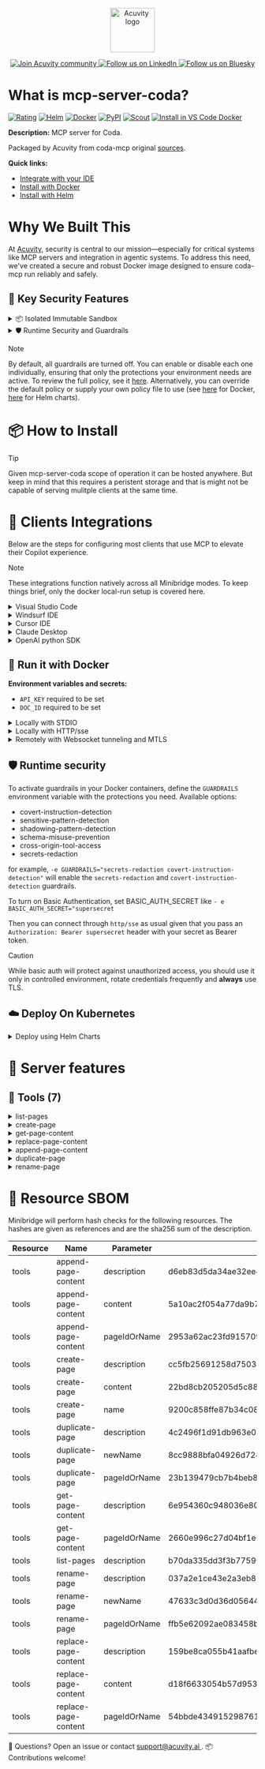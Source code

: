 <p align="center">
  <a href="https://acuvity.ai">
    <picture>
      <img src="https://mma.prnewswire.com/media/2544052/Acuvity__Logo.jpg" height="90" alt="Acuvity logo"/>
    </picture>
  </a>
</p>
<p align="center">
  <a href="https://discord.gg/BkU7fBkrNk">
    <img src="https://img.shields.io/badge/Acuvity-Join-7289DA?logo=discord&logoColor=fff" alt="Join Acuvity community" />
  </a>
<a href="https://www.linkedin.com/company/acuvity/">
    <img src="https://img.shields.io/badge/LinkedIn-Follow-7289DA" alt="Follow us on LinkedIn" />
  </a>
<a href="https://bsky.app/profile/acuvity.bsky.social">
    <img src="https://img.shields.io/badge/Bluesky-Follow-7289DA"?logo=bluesky&logoColor=fff" alt="Follow us on Bluesky" />
  </a>
</p>


# What is mcp-server-coda?

[![Rating](https://img.shields.io/badge/C-3775A9?label=Rating)](https://docs.anthropic.com/en/docs/build-with-claude/tool-use/implement-tool-use#best-practices-for-tool-definitions)
[![Helm](https://img.shields.io/badge/1.0.0-3775A9?logo=helm&label=Charts&logoColor=fff)](https://hub.docker.com/r/acuvity/mcp-server-coda/tags/)
[![Docker](https://img.shields.io/docker/image-size/acuvity/mcp-server-coda/1.1.2?logo=docker&logoColor=fff&label=1.1.2)](https://hub.docker.com/r/acuvity/mcp-server-coda)
[![PyPI](https://img.shields.io/badge/1.1.2-3775A9?logo=pypi&logoColor=fff&label=coda-mcp)](https://github.com/orellazri/coda-mcp)
[![Scout](https://img.shields.io/badge/Active-3775A9?logo=docker&logoColor=fff&label=Scout)](https://hub.docker.com/r/acuvity/mcp-server-fetch/)
[![Install in VS Code Docker](https://img.shields.io/badge/VS_Code-One_click_install-0078d7?logo=githubcopilot)](https://insiders.vscode.dev/redirect/mcp/install?name=mcp-server-coda&config=%7B%22args%22%3A%5B%22run%22%2C%22-i%22%2C%22--rm%22%2C%22--read-only%22%2C%22-e%22%2C%22API_KEY%22%2C%22-e%22%2C%22DOC_ID%22%2C%22docker.io%2Facuvity%2Fmcp-server-coda%3A1.1.2%22%5D%2C%22command%22%3A%22docker%22%7D)

**Description:** MCP server for Coda.

Packaged by Acuvity from coda-mcp original [sources](https://github.com/orellazri/coda-mcp).

**Quick links:**

- [Integrate with your IDE](https://github.com/acuvity/mcp-servers-registry/blob/main/mcp-server-coda/docker/README.md#-clients-integrations)
- [Install with Docker](https://github.com/acuvity/mcp-servers-registry/tree/main/mcp-server-coda/docker/README.md#-run-it-with-docker)
- [Install with Helm](https://github.com/acuvity/mcp-servers-registry/tree/main/mcp-server-coda/charts/mcp-server-coda/README.md#how-to-install)

# Why We Built This

At [Acuvity](https://acuvity.ai), security is central to our mission—especially for critical systems like MCP servers and integration in agentic systems.
To address this need, we've created a secure and robust Docker image designed to ensure coda-mcp run reliably and safely.

## 🔐 Key Security Features

<details>
<summary>📦 Isolated Immutable Sandbox </summary>

- **Isolated Execution**: All tools run within secure, containerized sandboxes to enforce process isolation and prevent lateral movement.
- **Non-root by Default**: Enforces least-privilege principles, minimizing the impact of potential security breaches.
- **Read-only Filesystem**: Ensures runtime immutability, preventing unauthorized modification.
- **Version Pinning**: Guarantees consistency and reproducibility across deployments by locking tool and dependency versions.
- **CVE Scanning**: Continuously scans images for known vulnerabilities using [Docker Scout](https://docs.docker.com/scout/) to support proactive mitigation.
- **SBOM & Provenance**: Delivers full supply chain transparency by embedding metadata and traceable build information."
</details>

<details>
<summary>🛡️ Runtime Security and Guardrails</summary>

**Minibridge Integration**: [Minibridge](https://github.com/acuvity/minibridge) establishes secure Agent-to-MCP connectivity, supports Rego/HTTP-based policy enforcement 🕵️, and simplifies orchestration.

The [ARC](https://github.com/acuvity/mcp-servers-registry/tree/main) container includes a [built-in Rego policy](https://github.com/acuvity/mcp-servers-registry/tree/main/mcp-server-coda/docker/policy.rego) that enables a set of runtime "guardrails"" to help enforce security, privacy, and correct usage of your services. Below is an overview of each guardrail provided.

### 🔒 Resource Integrity

**Mitigates MCP Rug Pull Attacks**

* **Goal:** Protect users from malicious tool description changes after initial approval, preventing post-installation manipulation or deception.
* **Mechanism:** Locks tool descriptions upon client approval and verifies their integrity before execution. Any modification to the description triggers a security violation, blocking unauthorized changes from server-side updates.

### 🛡️ Gardrails

### Covert Instruction Detection

Monitors incoming requests for hidden or obfuscated directives that could alter policy behavior.

* **Goal:** Stop attackers from slipping unnoticed commands or payloads into otherwise harmless data.
* **Mechanism:** Applies a library of regex patterns and binary‐encoding checks to the full request body. If any pattern matches a known covert channel (e.g., steganographic markers, hidden HTML tags, escape-sequence tricks), the request is rejected.

### Sensitive Pattern Detection

Block user-defined sensitive data patterns (credential paths, filesystem references).

* **Goal:** Block accidental or malicious inclusion of sensitive information that violates data-handling rules.
* **Mechanism:** Runs a curated set of regexes against all payloads and tool descriptions—matching patterns such as `.env` files, RSA key paths, directory traversal sequences.

### Shadowing Pattern Detection

Detects and blocks "shadowing" attacks, where a malicious MCP server sneaks hidden directives into its own tool descriptions to hijack or override the behavior of other, trusted tools.

* **Goal:** Stop a rogue server from poisoning the agent’s logic by embedding instructions that alter how a different server’s tools operate (e.g., forcing all emails to go to an attacker’s address even when the user calls a separate `send_email` tool).
* **Mechanism:** During policy load, each tool description is scanned for cross‐tool override patterns—such as `<IMPORTANT>` sections referencing other tool names, hidden side‐effects, or directives that apply to a different server’s API. Any description that attempts to shadow or extend instructions for a tool outside its own namespace triggers a policy violation and is rejected.

### Schema Misuse Prevention

Enforces strict adherence to MCP input schemas.

* **Goal:** Prevent malformed or unexpected fields from bypassing validations, causing runtime errors, or enabling injections.
* **Mechanism:** Compares each incoming JSON object against the declared schema (required properties, allowed keys, types). Any extra, missing, or mistyped field triggers an immediate policy violation.

### Cross-Origin Tool Access

Controls whether tools may invoke tools or services from external origins.

* **Goal:** Prevent untrusted or out-of-scope services from being called.
* **Mechanism:** Examines tool invocation requests and outgoing calls, verifying each target against an allowlist of approved domains or service names. Calls to any non-approved origin are blocked.

### Secrets Redaction

Automatically masks sensitive values so they never appear in logs or responses.

* **Goal:** Ensure that API keys, tokens, passwords, and other credentials cannot leak in plaintext.
* **Mechanism:** Scans every text output for known secret formats (e.g., AWS keys, GitHub PATs, JWTs). Matches are replaced with `[REDACTED]` before the response is sent or recorded.

## Basic Authentication via Shared Secret

Provides a lightweight auth layer using a single shared token.

* **Mechanism:** Expects clients to send an `Authorization` header with the predefined secret.
* **Use Case:** Quickly lock down your endpoint in development or simple internal deployments—no complex OAuth/OIDC setup required.

These controls ensure robust runtime integrity, prevent unauthorized behavior, and provide a foundation for secure-by-design system operations.

</details>

> [!NOTE]
> By default, all guardrails are turned off. You can enable or disable each one individually, ensuring that only the protections your environment needs are active. To review the full policy, see it [here](https://github.com/acuvity/mcp-servers-registry/tree/main/mcp-server-coda/docker/policy.rego). Alternatively, you can override the default policy or supply your own policy file to use (see [here](https://github.com/acuvity/mcp-servers-registry/tree/main/mcp-server-coda/docker/entrypoint.sh) for Docker, [here](https://github.com/acuvity/mcp-servers-registry/tree/main/mcp-server-coda/charts/mcp-server-coda#minibridge) for Helm charts).


# 📦 How to Install


> [!TIP]
> Given mcp-server-coda scope of operation it can be hosted anywhere.
> But keep in mind that this requires a peristent storage and that is might not be capable of serving mulitple clients at the same time.

# 🧰 Clients Integrations

Below are the steps for configuring most clients that use MCP to elevate their Copilot experience.

> [!NOTE]
> These integrations function natively across all Minibridge modes.
> To keep things brief, only the docker local-run setup is covered here.

<details>
<summary>Visual Studio Code</summary>

To get started immediately, you can use the "one-click" link below:

[![Install in VS Code Docker](https://img.shields.io/badge/VS_Code-One_click_install-0078d7?logo=githubcopilot)](https://insiders.vscode.dev/redirect/mcp/install?name=mcp-server-coda&config=%7B%22args%22%3A%5B%22run%22%2C%22-i%22%2C%22--rm%22%2C%22--read-only%22%2C%22-e%22%2C%22API_KEY%22%2C%22-e%22%2C%22DOC_ID%22%2C%22docker.io%2Facuvity%2Fmcp-server-coda%3A1.1.2%22%5D%2C%22command%22%3A%22docker%22%7D)

## Global scope

Press `ctrl + shift + p` and type `Preferences: Open User Settings JSON` to add the following section:

```json
{
  "mcp": {
    "servers": {
      "acuvity-mcp-server-coda": {
        "env": {
          "API_KEY": "TO_BE_SET",
          "DOC_ID": "TO_BE_SET"
        },
        "command": "docker",
        "args": [
          "run",
          "-i",
          "--rm",
          "--read-only",
          "-e",
          "API_KEY",
          "-e",
          "DOC_ID",
          "docker.io/acuvity/mcp-server-coda:1.1.2"
        ]
      }
    }
  }
}
```

## Workspace scope

In your workspace create a file called `.vscode/mcp.json` and add the following section:

```json
{
  "servers": {
    "acuvity-mcp-server-coda": {
      "env": {
        "API_KEY": "TO_BE_SET",
        "DOC_ID": "TO_BE_SET"
      },
      "command": "docker",
      "args": [
        "run",
        "-i",
        "--rm",
        "--read-only",
        "-e",
        "API_KEY",
        "-e",
        "DOC_ID",
        "docker.io/acuvity/mcp-server-coda:1.1.2"
      ]
    }
  }
}
```

> To pass secrets you should use the `promptString` input type described in the [Visual Studio Code documentation](https://code.visualstudio.com/docs/copilot/chat/mcp-servers).

</details>

<details>
<summary>Windsurf IDE</summary>

In `~/.codeium/windsurf/mcp_config.json` add the following section:

```json
{
  "mcpServers": {
    "acuvity-mcp-server-coda": {
      "env": {
        "API_KEY": "TO_BE_SET",
        "DOC_ID": "TO_BE_SET"
      },
      "command": "docker",
      "args": [
        "run",
        "-i",
        "--rm",
        "--read-only",
        "-e",
        "API_KEY",
        "-e",
        "DOC_ID",
        "docker.io/acuvity/mcp-server-coda:1.1.2"
      ]
    }
  }
}
```

See [Windsurf documentation](https://docs.windsurf.com/windsurf/mcp) for more info.

</details>

<details>
<summary>Cursor IDE</summary>

Add the following JSON block to your mcp configuration file:
- `~/.cursor/mcp.json` for global scope
- `.cursor/mcp.json` for project scope

```json
{
  "mcpServers": {
    "acuvity-mcp-server-coda": {
      "env": {
        "API_KEY": "TO_BE_SET",
        "DOC_ID": "TO_BE_SET"
      },
      "command": "docker",
      "args": [
        "run",
        "-i",
        "--rm",
        "--read-only",
        "-e",
        "API_KEY",
        "-e",
        "DOC_ID",
        "docker.io/acuvity/mcp-server-coda:1.1.2"
      ]
    }
  }
}
```

See [cursor documentation](https://docs.cursor.com/context/model-context-protocol) for more information.

</details>
<details>

<summary>Claude Desktop</summary>

In the `claude_desktop_config.json` configuration file add the following section:

```json
{
  "mcpServers": {
    "acuvity-mcp-server-coda": {
      "env": {
        "API_KEY": "TO_BE_SET",
        "DOC_ID": "TO_BE_SET"
      },
      "command": "docker",
      "args": [
        "run",
        "-i",
        "--rm",
        "--read-only",
        "-e",
        "API_KEY",
        "-e",
        "DOC_ID",
        "docker.io/acuvity/mcp-server-coda:1.1.2"
      ]
    }
  }
}
```

See [Anthropic documentation](https://docs.anthropic.com/en/docs/agents-and-tools/mcp) for more information.
</details>

<details>
<summary>OpenAI python SDK</summary>

## Running locally

```python
async with MCPServerStdio(
    params={
        "env": {"API_KEY":"TO_BE_SET","DOC_ID":"TO_BE_SET"},
        "command": "docker",
        "args": ["run","-i","--rm","--read-only","-e","API_KEY","-e","DOC_ID","docker.io/acuvity/mcp-server-coda:1.1.2"]
    }
) as server:
    tools = await server.list_tools()
```

## Running remotely

```python
async with MCPServerSse(
    params={
        "url": "http://<ip>:<port>/sse",
    }
) as server:
    tools = await server.list_tools()
```

See [OpenAI Agents SDK docs](https://openai.github.io/openai-agents-python/mcp/) for more info.

</details>

## 🐳 Run it with Docker

**Environment variables and secrets:**
  - `API_KEY` required to be set
  - `DOC_ID` required to be set


<details>
<summary>Locally with STDIO</summary>

In your client configuration set:

- command: `docker`
- arguments: `run -i --rm --read-only -e API_KEY -e DOC_ID docker.io/acuvity/mcp-server-coda:1.1.2`

</details>

<details>
<summary>Locally with HTTP/sse</summary>

Simply run as:

```console
docker run -i --rm --read-only -e API_KEY -e DOC_ID docker.io/acuvity/mcp-server-coda:1.1.2
```

Add `-p <localport>:8000` to expose the port.

Then on your application/client, you can configure to use something like:

```json
{
  "mcpServers": {
    "acuvity-mcp-server-coda": {
      "url": "http://localhost:<localport>/sse",
    }
  }
}
```

You might have to use different ports for different tools.

</details>

<details>
<summary>Remotely with Websocket tunneling and MTLS </summary>

> This section assume you are familiar with TLS and certificates and will require:
> - a server certificate with proper DNS/IP field matching your tool deployment.
> - a client-ca used to sign client certificates

1. Start the server in `backend` mode
 - add an environment variable like `-e MINIBRIDGE_MODE=backend`
 - add the TLS certificates (recommended) through a volume let's say `/certs` ex (`-v $PWD/certs:/certs`)
 - instruct minibridge to use those certs with
   - `-e MINIBRIDGE_TLS_SERVER_CERT=/certs/server-cert.pem`
   - `-e MINIBRIDGE_TLS_SERVER_KEY=/certs/server-key.pem`
   - `-e MINIBRIDGE_TLS_SERVER_KEY_PASS=optional`
   - `-e MINIBRIDGE_TLS_SERVER_CLIENT_CA=/certs/client-ca.pem`

2. Start `minibridge` locally in frontend mode:
  - Get [minibridge](https://github.com/acuvity/minibridge) binary for your OS.

In your client configuration, Minibridge works like any other STDIO command.

Example for Claude Desktop:

```json
{
  "mcpServers": {
    "acuvity-mcp-server-coda": {
      "command": "minibridge",
      "args": ["frontend", "--backend", "wss://<remote-url>:8000/ws", "--tls-client-backend-ca", "/path/to/ca/that/signed/the/server-cert.pem/ca.pem", "--tls-client-cert", "/path/to/client-cert.pem", "--tls-client-key", "/path/to/client-key.pem"]
    }
  }
}
```

That's it.

Minibridge offers a host of additional features. For step-by-step guidance, please visit the wiki. And if anything’s unclear, don’t hesitate to reach out!

</details>

## 🛡️ Runtime security

To activate guardrails in your Docker containers, define the `GUARDRAILS` environment variable with the protections you need. Available options:
- covert-instruction-detection
- sensitive-pattern-detection
- shadowing-pattern-detection
- schema-misuse-prevention
- cross-origin-tool-access
- secrets-redaction

for example, `-e GUARDRAILS="secrets-redaction covert-instruction-detection"` will enable the `secrets-redaction` and `covert-instruction-detection` guardrails.


To turn on Basic Authentication, set BASIC_AUTH_SECRET like `- e BASIC_AUTH_SECRET="supersecret`

Then you can connect through `http/sse` as usual given that you pass an `Authorization: Bearer supersecret` header with your secret as Bearer token.

> [!CAUTION]
> While basic auth will protect against unauthorized access, you should use it only in controlled environment,
> rotate credentials frequently and **always** use TLS.

## ☁️ Deploy On Kubernetes

<details>
<summary>Deploy using Helm Charts</summary>

### Chart settings requirements

This chart requires some mandatory information to be installed.

**Mandatory Secrets**:
  - `API_KEY` secret to be set as secrets.API_KEY either by `.value` or from existing with `.valueFrom`
  - `DOC_ID` secret to be set as secrets.DOC_ID either by `.value` or from existing with `.valueFrom`

### How to install

You can inspect the chart `README`:

```console
helm show readme oci://docker.io/acuvity/mcp-server-coda --version 1.0.0
````

You can inspect the values that you can configure:

```console
helm show values oci://docker.io/acuvity/mcp-server-coda --version 1.0.0
````

Install with helm

```console
helm install mcp-server-coda oci://docker.io/acuvity/mcp-server-coda --version 1.0.0
```

From there your MCP server mcp-server-coda will be reachable by default through `http/sse` from inside the cluster using the Kubernetes Service `mcp-server-coda` on port `8000` by default. You can change that by looking at the `service` section of the `values.yaml` file.

### How to Monitor

The deployment will create a Kubernetes service with a `healthPort`, that is used for liveness probes and readiness probes. This health port can also be used by the monitoring stack of your choice and exposes metrics under the `/metrics` path.

See full charts [Readme](https://github.com/acuvity/mcp-servers-registry/tree/main/mcp-server-coda/charts/mcp-server-coda/README.md) for more details about settings and runtime security including guardrails activation.

</details>

# 🧠 Server features

## 🧰 Tools (7)
<details>
<summary>list-pages</summary>

**Description**:

```
List pages in the current document
```

**Parameter**:

| Name | Type | Description | Required? |
|-----------|------|-------------|-----------|
</details>
<details>
<summary>create-page</summary>

**Description**:

```
Create a page in the current document
```

**Parameter**:

| Name | Type | Description | Required? |
|-----------|------|-------------|-----------|
| content | string | The markdown content of the page to create - optional | No
| name | string | The name of the page to create | Yes
</details>
<details>
<summary>get-page-content</summary>

**Description**:

```
Get the content of a page as markdown
```

**Parameter**:

| Name | Type | Description | Required? |
|-----------|------|-------------|-----------|
| pageIdOrName | string | The ID or name of the page to get the content of | Yes
</details>
<details>
<summary>replace-page-content</summary>

**Description**:

```
Replace the content of a page with new markdown content
```

**Parameter**:

| Name | Type | Description | Required? |
|-----------|------|-------------|-----------|
| content | string | The markdown content to replace the page with | Yes
| pageIdOrName | string | The ID or name of the page to replace the content of | Yes
</details>
<details>
<summary>append-page-content</summary>

**Description**:

```
Append new markdown content to the end of a page
```

**Parameter**:

| Name | Type | Description | Required? |
|-----------|------|-------------|-----------|
| content | string | The markdown content to append to the page | Yes
| pageIdOrName | string | The ID or name of the page to append the content to | Yes
</details>
<details>
<summary>duplicate-page</summary>

**Description**:

```
Duplicate a page in the current document
```

**Parameter**:

| Name | Type | Description | Required? |
|-----------|------|-------------|-----------|
| newName | string | The name of the new page | Yes
| pageIdOrName | string | The ID or name of the page to duplicate | Yes
</details>
<details>
<summary>rename-page</summary>

**Description**:

```
Rename a page in the current document
```

**Parameter**:

| Name | Type | Description | Required? |
|-----------|------|-------------|-----------|
| newName | string | The new name of the page | Yes
| pageIdOrName | string | The ID or name of the page to rename | Yes
</details>


# 🔐 Resource SBOM

Minibridge will perform hash checks for the following resources. The hashes are given as references and are the sha256 sum of the description.

| Resource | Name | Parameter | Hash |
|-----------|------|------|------|
| tools | append-page-content | description | d6eb83d5da34ae32ee47e049bfde75b03ca3a7b48c59a3195bb611f69629728c |
| tools | append-page-content | content | 5a10ac2f054a77da9b7959abb4bacdb04cb96dec1697272b5ac8dcd8fb270172 |
| tools | append-page-content | pageIdOrName | 2953a62ac23fd91570996571f459640e50db43ba7acfb27295ce332f276a9205 |
| tools | create-page | description | cc5fb25691258d75039b01e76e47c55ca99243a51ca0a1ca8316d5f9ecf4642e |
| tools | create-page | content | 22bd8cb205205d5c8826180ff748095de56dad85b69aa7d9f3e425e6d7e8f0f8 |
| tools | create-page | name | 9200c858ffe87b34c08415c39d7e1111124dc7fbbe8bf606365936cf08fabdb8 |
| tools | duplicate-page | description | 4c2496f1d91db963e00ce499c6a64ce127e3e1789f51b7674d9053fc9f11c627 |
| tools | duplicate-page | newName | 8cc9888bfa04926d724ebdfd4283bf915e056c54d7b9568b8c2c0409b00558d7 |
| tools | duplicate-page | pageIdOrName | 23b139479cb7b4beb87d1d9833534d7c323f2db9feb871a75c81fb3abdb58ff4 |
| tools | get-page-content | description | 6e954360c948036e80de20759d8e143ca665cdc6375a04d22b7fe7e79c411277 |
| tools | get-page-content | pageIdOrName | 2660e996c27d04bf1e63551dcf2f49e3414bb72b0a97bf7fce8220bd324b64bf |
| tools | list-pages | description | b70da335dd3f3b775908abe23d3fabc8d2e4c7228c8bb342fbee8c163ca48d45 |
| tools | rename-page | description | 037a2e1ce43e2a3eb82f6b3aa83f5e9dafdce96ffaa5186702482bf458a194b6 |
| tools | rename-page | newName | 47633c3d0d36d0564492d812ff19826f72d7b172b3eacad87b98f8246491662a |
| tools | rename-page | pageIdOrName | ffb5e62092ae083458b493ad20c66b6f1277f4a3bf8d35715baf351163449b8f |
| tools | replace-page-content | description | 159be8ca055b41aafbe9770117c4f1579a454f2baaba9b20f33682d5273bcc5c |
| tools | replace-page-content | content | d18f6633054b57d9534e835c3be08e87ef9588cb7127e43e4f0b51449683b75c |
| tools | replace-page-content | pageIdOrName | 54bbde434915298761a0e41ef26c250776e2129a4dc3e682586ca51f8bbc0c3b |


💬 Questions? Open an issue or contact [ support@acuvity.ai ](mailto:support@acuvity.ai).
📦 Contributions welcome!
